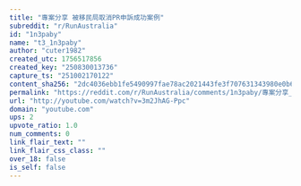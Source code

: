```yaml
---
title: "專案分享 被移民局取消PR申訴成功案例"
subreddit: "r/RunAustralia"
id: "1n3paby"
name: "t3_1n3paby"
author: "cuter1982"
created_utc: 1756517856
created_key: "250830013736"
capture_ts: "251002170122"
content_sha256: "2dc4036ebb1fe5490997fae78ac2021443fe3f707631343980e0b69a3cf7311b"
permalink: "https://reddit.com/r/RunAustralia/comments/1n3paby/專案分享_被移民局取消pr申訴成功案例/"
url: "http://youtube.com/watch?v=3m2JhAG-Ppc"
domain: "youtube.com"
ups: 2
upvote_ratio: 1.0
num_comments: 0
link_flair_text: ""
link_flair_css_class: ""
over_18: false
is_self: false
---
```


